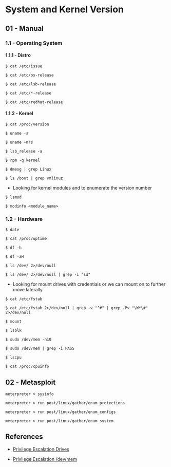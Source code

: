 # System and Kernel Version

## 01 - Manual

### 1.1 - Operating System

#### 1.1.1 - Distro

`$ cat /etc/issue`

`$ cat /etc/os-release`

`$ cat /etc/lsb-release`

`$ cat /etc/*-release`

`$ cat /etc/redhat-release`

#### 1.1.2 - Kernel

`$ cat /proc/version`

`$ uname -a`

`$ uname -mrs`

`$ lsb_release -a`

`$ rpm -q kernel`

`$ dmesg | grep Linux`

`$ ls /boot | grep vmlinuz`

- Looking for kernel modules and to enumerate the version number

`$ lsmod`

`$ modinfo <module_name>`

### 1.2 - Hardware

`$ date`

`$ cat /proc/uptime`

`$ df -h`

`$ df -aH`

`$ ls /dev/ 2>/dev/null`

`$ ls /dev/ 2>/dev/null | grep -i "sd"`

- Looking for mount drives with credentials or we can mount on to further move laterally

`$ cat /etc/fstab`

`$ cat /etc/fstab 2>/dev/null | grep -v "^#" | grep -Pv "\W*\#" 2>/dev/null`

`$ mount`

`$ lsblk`

`$ sudo /dev/mem -n10`

`$ sudo /dev/mem | grep -i PASS`

`$ lscpu`

`$ cat /proc/cpuinfo`

## 02 - Metasploit

`meterpreter > sysinfo`

`meterpreter > run post/linux/gather/enum_protections`

`meterpreter > run post/linux/gather/enum_configs`

`meterpreter > run post/linux/gather/enum_system`

## References

- [Privilege Escalation Drives](https://book.hacktricks.xyz/linux-unix/privilege-escalation#drives)

- [Privilege Escalation /dev/mem](https://book.hacktricks.xyz/linux-hardening/privilege-escalation#dev-mem)
